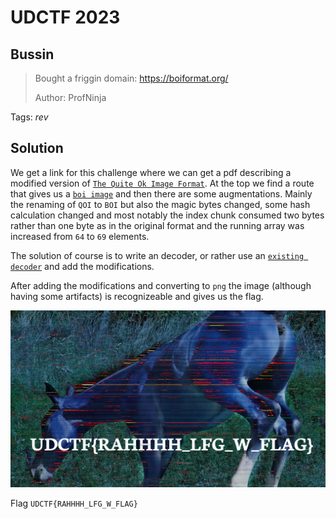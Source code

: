 # UDCTF 2023

## Bussin

> Bought a friggin domain: https://boiformat.org/
>
>  Author: ProfNinja
>

Tags: _rev_

## Solution
We get a link for this challenge where we can get a pdf describing a modified version of [`The Quite Ok Image Format`](boyformat.pdf). At the top we find a route that gives us a [`boi image`](flag.boi) and then there are some augmentations. Mainly the renaming of `QOI` to `BOI` but also the magic bytes changed, some hash calculation changed and most notably the index chunk consumed two bytes rather than one byte as in the original format and the running array was increased from `64` to `69` elements.

The solution of course is to write an decoder, or rather use an [`existing decoder`](https://github.com/phoboslab/qoi/blob/master/qoi.h) and add the modifications.

After adding the modifications and converting to `png` the image (although having some artifacts) is recognizeable and gives us the flag.

![](flag.png)

Flag `UDCTF{RAHHHH_LFG_W_FLAG}`